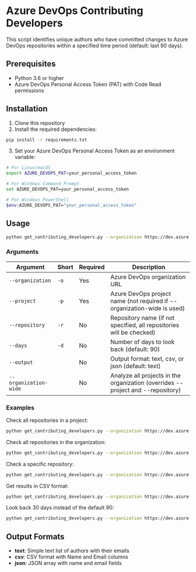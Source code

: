 # Azure DevOps Contributing Developers

This script identifies unique authors who have committed changes to Azure DevOps repositories within a specified time period (default: last 90 days).

## Prerequisites

- Python 3.6 or higher
- Azure DevOps Personal Access Token (PAT) with Code Read permissions

## Installation

1. Clone this repository
2. Install the required dependencies:

```bash
pip install -r requirements.txt
```

3. Set your Azure DevOps Personal Access Token as an environment variable:

```bash
# For Linux/macOS
export AZURE_DEVOPS_PAT=your_personal_access_token

# For Windows Command Prompt
set AZURE_DEVOPS_PAT=your_personal_access_token

# For Windows PowerShell
$env:AZURE_DEVOPS_PAT="your_personal_access_token"
```

## Usage

```bash
python get_contributing_developers.py --organization https://dev.azure.com/your-organization --project YourProject
```

### Arguments

| Argument | Short | Required | Description |
|----------|-------|----------|-------------|
| `--organization` | `-o` | Yes | Azure DevOps organization URL |
| `--project` | `-p` | Yes | Azure DevOps project name (not required if --organization-wide is used)|
| `--repository` | `-r` | No | Repository name (if not specified, all repositories will be checked) |
| `--days` | `-d` | No | Number of days to look back (default: 90) |
| `--output` | | No | Output format: text, csv, or json (default: text) |
| `--organization-wide` | | No | Analyze all projects in the organization (overrides --project and --repository) |

### Examples

Check all repositories in a project:
```bash
python get_contributing_developers.py --organization https://dev.azure.com/your-organization --project YourProject
```

Check all repositories in the organization:
```bash
python get_contributing_developers.py --organization https://dev.azure.com/your-organization --organization-wide
```

Check a specific repository:
```bash
python get_contributing_developers.py --organization https://dev.azure.com/your-organization --project YourProject --repository YourRepo
```

Get results in CSV format:
```bash
python get_contributing_developers.py --organization https://dev.azure.com/your-organization --project YourProject --output csv
```

Look back 30 days instead of the default 90:
```bash
python get_contributing_developers.py --organization https://dev.azure.com/your-organization --project YourProject --days 30
```

## Output Formats

- **text**: Simple text list of authors with their emails
- **csv**: CSV format with Name and Email columns
- **json**: JSON array with name and email fields
